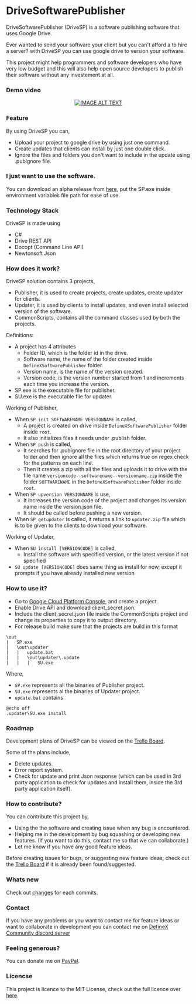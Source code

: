 # DriveSoftwarePublisher

DriveSoftwarePublisher (DriveSP) is a software publishing software that uses Google Drive.

Ever wanted to send your software your client but you can't afford a to hire a server? with DriveSP you can use google drive to version your software.

This project might help programmers and software developers who have very low budget and this will also help open source developers to publish their software without any investement at all.

### Demo video
<div align="center">
  <a href="https://www.youtube.com/watch?v=TdtkTxmOgw8"><img src="https://img.youtube.com/vi/TdtkTxmOgw8/0.jpg" alt="IMAGE ALT TEXT"></a>
</div>

### Feature
By using DriveSP you can,
- Upload your project to google drive by using just one command.
- Create updates that clients can install by just one double click.
- Ignore the files and folders you don't want to include in the update using .pubignore file.

### I just want to use the software.
You can download an alpha release from [here](https://github.com/adsau59/DriveSoftwarePublisher/releases), put the SP.exe inside environment variables file path for ease of use.

### Technology Stack
DriveSP is made using
- C#
- Drive REST API
- Docopt (Command Line API)
- Newtonsoft Json

### How does it work?
DriveSP solution contains 3 projects,
- Publisher, it is used to create projects, create updates, create updater for clients.
- Updater, it is used by clients to install updates, and even install selected version of the software.
- CommonScripts, contains all the command classes used by both the projects.

Definitions:
- A project has 4 attributes
	- Folder ID, which is the folder id in the drive.
	- Software name, the name of the folder created inside ```DefineXSoftwarePublisher``` folder.
	- Version name, is the name of the version created.
	- Version code, is the version number started from 1 and increments each time you increase the version.
- SP.exe is the executable file for publisher.
- SU.exe is the executable file for updater.

Working of Publisher, 

- When ```SP init SOFTWARENAME VERSIONNAME``` is called,
	- A project is created on drive inside ```DefineXSoftwarePublisher``` folder inside ```root```.
	- It also initializes files it needs under .publish folder.
- When ```SP push``` is called, 
	- It searches for .pubignore file in the root directory of your project folder and then ignore all the files which returns true on regex check for the patterns on each line.
	- Then it creates a zip with all the files and uploads it to drive with the file name ```versioncode--softwarename--versionname.zip``` inside the folder ```SOFTWARENAME``` in the ```DefineXSoftwarePublisher``` folder inside ```root```.
- When ```SP upversion VERSIONNAME``` is use,
	- It increases the version code of the project and changes its version name inside the version.json file.
	- It should be called before pushing a new version.
- When ```SP getupdater``` is called, it returns a link to ```updater.zip``` file which is to be given to the clients to download your software.

Working of Updater,

- When ```SU install [VERSIONCODE]``` is called,
	- Install the software with specified version, or the latest version if not specified
- ```SU update [VERSIONCODE]``` does same thing as install for now, except it prompts if you have already installed new version

### How to use it?
- Go to [Google Cloud Platform Console](https://console.cloud.google.com/), and create a project.
- Enable Drive API and download client_secret.json.
- Include the client_secret.json file inside the CommonScripts project and change its properties to copy it to output directory.
- For release build make sure that the projects are build in this format
```
\out
|	SP.exe
|	\out\updater
|	|	update.bat
|	|	\out\updater\.update
|	|	|	SU.exe
```
Where, 
- ```SP.exe``` represents all the binaries of Publisher project.
- ```SU.exe``` represents al the binaries of Updater project.
- ```update.bat``` contains
```
@echo off
.updater\SU.exe install
```
### Roadmap
Development plans of DriveSP can be viewed on the [Trello Board](https://trello.com/b/G1UKrXN6).

Some of the plans include,
- Delete updates.
- Error report system.
- Check for update and print Json response (which can be used in 3rd party application to check for updates and install them, inside the 3rd party application itself).

### How to contribute?
You can contribute this project by,
- Using the the software and creating issue when any bug is encountered.
- Helping me in the development by bug squashing or developing new features. (If you want to do this, contact me so that we can collaborate.)
- Let me know if you have any good feature ideas.

Before creating issues for bugs, or suggesting new feature ideas, check out the [Trello Board](https://trello.com/b/G1UKrXN6) if it is already been found/suggested.

### Whats new
Check out [changes](https://github.com/adsau59/DriveSoftwarePublisher/blob/master/changes) for each commits.

### Contact
If you have any problems or you want to contact me for feature ideas or want to collaborate in development you can contact me on [DefineX Community discord server](https://discord.gg/V6e2fpc)

### Feeling generous?
You can donate me on [PayPal](https://www.paypal.me/AdamSaudagar).

### Licencse
This project is licence to the MIT License, check out the full licence over [here](https://github.com/adsau59/DriveSoftwarePublisher/blob/master/LICENSE).